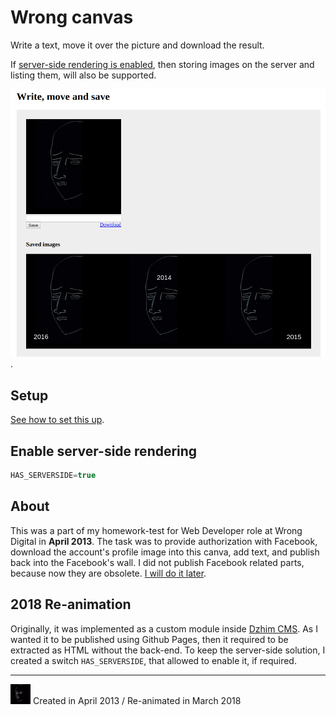 # Wrong canvas

Write a text, move it over the picture and download the result.

If [server-side rendering is enabled](#enable-server-side-rendering), then 
 storing images on the server and listing them, will also be supported.

![Wrong canvas](example.png).

## Setup
[See how to set this up](Setup/README.md).

## Enable server-side rendering
```js
HAS_SERVERSIDE=true
```

## About

This was a part of my homework-test for Web Developer role at Wrong Digital in **April 2013**. 
The task was to provide authorization with Facebook, download the account's profile 
image into this canva, add text, and publish back into the Facebook's wall. 
I did not publish Facebook related parts, because now they are obsolete. 
[I will do it later](TODO.md).

## 2018 Re-animation

Originally, it was implemented as a custom module inside [Dzhim CMS](https://janis-rullis.github.io/dzhim-cms/). 
As I wanted it to be published using Github Pages, then it required to be extracted 
as HTML without the back-end. To keep the server-side solution, I created a switch
 `HAS_SERVERSIDE`, that allowed to enable it, if required.

---------------------
![image](logo.png)  Created in April 2013  / Re-animated in March 2018
